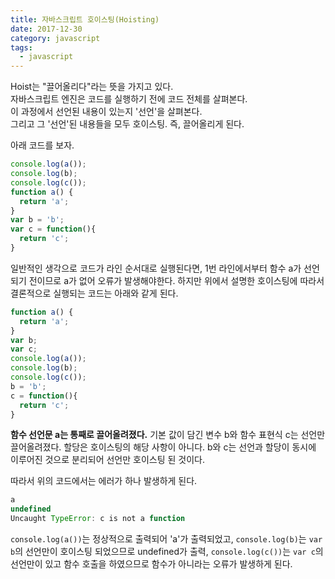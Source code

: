 ```yaml
---
title: 자바스크립트 호이스팅(Hoisting)
date: 2017-12-30
category: javascript
tags: 
  - javascript
---
```


Hoist는 "끌어올리다"라는 뜻을 가지고 있다.  
자바스크립트 엔진은 코드를 실행하기 전에 코드 전체를 살펴본다.  
이 과정에서 선언된 내용이 있는지 '선언'을 살펴본다.  
그리고 그 '선언'된 내용들을 모두 호이스팅. 즉, 끌어올리게 된다.  

아래 코드를 보자.


```javascript
console.log(a());
console.log(b);
console.log(c());
function a() {
  return 'a';
}
var b = 'b';
var c = function(){
  return 'c';
}
```

일반적인 생각으로 코드가 라인 순서대로 실행된다면, 
1번 라인에서부터 함수 a가 선언되기 전이므로 a가 없어 오류가 발생해야한다.
하지만 위에서 설명한 호이스팅에 따라서 결론적으로 실행되는 코드는 아래와 같게 된다.

```javascript
function a() {
  return 'a';
}
var b;
var c;
console.log(a());
console.log(b);
console.log(c());
b = 'b';
c = function(){
  return 'c';
}
```

**함수 선언문 a는 통째로 끌어올려졌다.**
기본 값이 담긴 변수 b와 함수 표현식 c는 선언만 끌어올려졌다.
할당은 호이스팅의 해당 사항이 아니다.
b와 c는 선언과 할당이 동시에 이루어진 것으로 분리되어 선언만 호이스팅 된 것이다.

따라서 위의 코드에서는 에러가 하나 발생하게 된다.

```javascript
a
undefined
Uncaught TypeError: c is not a function
```

`console.log(a())`는 정상적으로 출력되어 'a'가 출력되었고,
`console.log(b)`는 `var b`의 선언만이 호이스팅 되었으므로 undefined가 출력,
`console.log(c())`는 `var c`의 선언만이 있고 함수 호출을 하였으므로 함수가 아니라는 오류가 발생하게 된다.